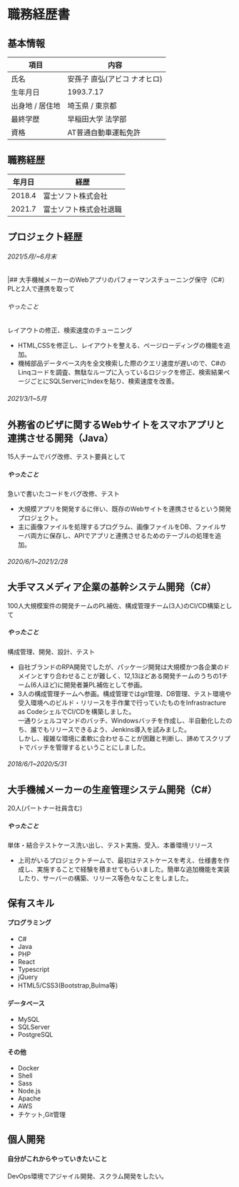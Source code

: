 # 職務経歴書
## 基本情報

|項目|内容|
|----|----|
|氏名|安孫子 直弘(アビコ ナオヒロ)|
|生年月日|1993.7.17|
|出身地 / 居住地|埼玉県 / 東京都|
|最終学歴|早稲田大学 法学部|
|資格|AT普通自動車運転免許|

## 職務経歴

|年月日|経歴|
|----|----|
|2018.4|富士ソフト株式会社|
|2021.7|富士ソフト株式会社退職|


## プロジェクト経歴
###### 2021/5月/~6月末
|## 大手機械メーカーのWebアプリのパフォーマンスチューニング保守（C#）
PLと2人で連携を取って
###### やったこと
レイアウトの修正、検索速度のチューニング  
* HTML,CSSを修正し、レイアウトを整える、ページローディングの機能を追加。  
* 機械部品データベース内を全文検索した際のクエリ速度が遅いので、C#のLinqコードを調査、無駄なループに入っているロジックを修正、検索結果ページごとにSQLServerにIndexを貼り、検索速度を改善。


###### 2021/3/1~5月
## 外務省のビザに関するWebサイトをスマホアプリと連携させる開発（Java）
15人チームでバグ改修、テスト要員として
##### やったこと
急いで書いたコードをバグ改修、テスト    
* 大規模アプリを開発するに伴い、既存のWebサイトを連携させるという開発プロジェクト。
* 主に画像ファイルを処理するプログラム、画像ファイルをDB、ファイルサーバ両方に保存し、APIでアプリと連携させるためのテーブルの処理を追加。

###### 2020/6/1~2021/2/28
## 大手マスメディア企業の基幹システム開発（C#）
100人大規模案件の開発チームのPL補佐、構成管理チーム(3人)のCI/CD構築として
##### やったこと
構成管理、開発、設計、テスト
* 自社ブランドのRPA開発でしたが、パッケージ開発は大規模かつ各企業のドメインとすり合わせることが難しく、12,13ほどある開発チームのうちの1チーム(6人ほど)に開発者兼PL補佐として参画。  
* 3人の構成管理チームへ参画。構成管理ではgit管理、DB管理、テスト環境や受入環境へのビルド・リリースを手作業で行っていたものをInfrastracture as CodeシェルでCI/CDを構築しました。  
一通りシェルコマンドのバッチ、Windowsバッチを作成し、半自動化したのち、誰でもリリースできるよう、Jenkins導入を試みました。  
しかし、複雑な環境に柔軟に合わせることが困難と判断し、諦めてスクリプトでバッチを管理するということにしました。


###### 2018/6/1~2020/5/31
## 大手機械メーカーの生産管理システム開発（C#）
20人(パートナー社員含む)
##### やったこと
単体・結合テストケース洗い出し、テスト実施、受入、本番環境リリース
* 上司がいるプロジェクトチームで、最初はテストケースを考え、仕様書を作成し、実施することで経験を積ませてもらいました。簡単な追加機能を実装したり、サーバーの構築、リリース等色々なことをしました。


## 保有スキル
#### プログラミング
* C# 
* Java
* PHP
* React
* Typescript
* jQuery
* HTML5/CSS3(Bootstrap,Bulma等)

#### データベース
* MySQL
* SQLServer
* PostgreSQL

#### その他
* Docker
* Shell
* Sass
* Node.js
* Apache
* AWS
* チケット,Git管理

## 個人開発


#### 自分がこれからやっていきたいこと
DevOps環境でアジャイル開発、スクラム開発をしたい。